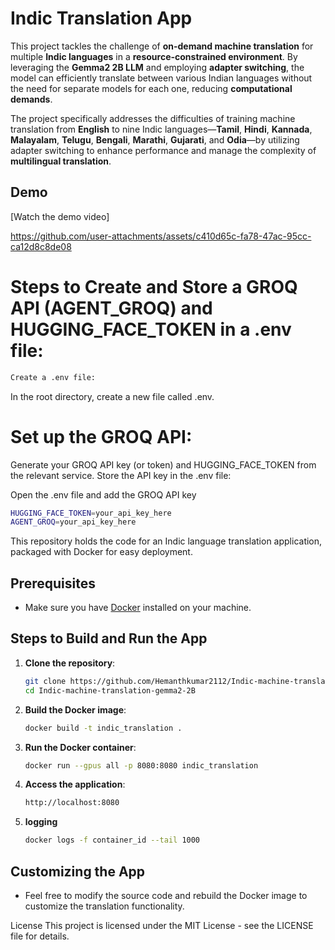 # Indic Translation App

This project tackles the challenge of **on-demand machine translation** for multiple **Indic languages** in a **resource-constrained environment**. By leveraging the **Gemma2 2B LLM** and employing **adapter switching**, the model can efficiently translate between various Indian languages without the need for separate models for each one, reducing **computational demands**. 

The project specifically addresses the difficulties of training machine translation from **English** to nine Indic languages—**Tamil**, **Hindi**, **Kannada**, **Malayalam**, **Telugu**, **Bengali**, **Marathi**, **Gujarati**, and **Odia**—by utilizing adapter switching to enhance performance and manage the complexity of **multilingual translation**.

## Demo

[Watch the demo video]

https://github.com/user-attachments/assets/c410d65c-fa78-47ac-95cc-ca12d8c8de08


# Steps to Create and Store a GROQ API (AGENT_GROQ) and HUGGING_FACE_TOKEN in a .env file:

```bash
Create a .env file:
```
In the root directory, create a new file called .env.

# Set up the GROQ API:

Generate your GROQ API key (or token) and HUGGING_FACE_TOKEN from the relevant service.
Store the API key in the .env file:

Open the .env file and add the GROQ API key

```bash
HUGGING_FACE_TOKEN=your_api_key_here
AGENT_GROQ=your_api_key_here
```
This repository holds the code for an Indic language translation application, packaged with Docker for easy deployment.

## Prerequisites

- Make sure you have [Docker](https://www.docker.com/products/docker-desktop) installed on your machine.

## Steps to Build and Run the App

1. **Clone the repository**:
   ```bash
   git clone https://github.com/Hemanthkumar2112/Indic-machine-translation-gemma2-2B
   cd Indic-machine-translation-gemma2-2B
    ```
2. **Build the Docker image**:
   ```bash
   docker build -t indic_translation .
   ```
3. **Run the Docker container**:
   ```bash
   docker run --gpus all -p 8080:8080 indic_translation 
   ```
4. **Access the application**:
   ```bash
   http://localhost:8080
   ```
4. **logging**
   ```bash
   docker logs -f container_id --tail 1000 
   ```
## Customizing the App
- Feel free to modify the source code and rebuild the Docker image to customize the translation functionality.

License
This project is licensed under the MIT License - see the LICENSE file for details.


